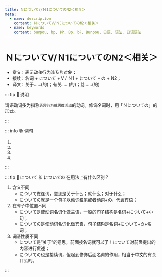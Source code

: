 ```yaml
---
title: ＮについてV/Ｎ1についてのN2＜相关＞
meta:
  - name: description
    content: ＮについてV/Ｎ1についてのN2＜相关＞
  - name: keywords
    content: bunpou, bp, BP, Bp, bP, Bunpou, 日语, 语法, 日语语法
---
```


# ＮについてV/Ｎ1についてのN2＜相关＞

* 意义：表示动作行为涉及的对象；
* 接续：名词 + について + V / Ｎ1 + について + の + N2；
* 译文：关于……(的)；有关……(的)；就……(的)

::: tip :bookmark: 说明

谓语动词多为指称`语言行为或思维活动`的动词。修饰名词时，用「Ｎについての」的形式。

:::

::: info :books: 例句

1. <grammer-content id='1-10-11-0' sentence="ここでは、[食事/しょくじ]のマナーや**[習慣/しゅうかん]について**[比較/ひかく]する。" trans="这里比较一下吃饭的礼仪和习惯。" />
2. <grammer-content id='1-10-11-1' sentence="これから[日本語/にほんご]の**[文法/ぶんぽう]について**[説明/せつめい]します。" trans="下面就日语语法进行说明。" />
3. <grammer-content id='1-10-11-2' sentence="[若者/わかもの]のスマホ**[利用/りよう]について**アンケート[調査/ちょうさ]をした。" trans="对年轻人使用智能手机进行了问卷调查。" />
4. <grammer-content id='1-10-11-3' sentence="**[日本文化/にほんぶんか]についての**[資料/しりょう]を[集/あつ]めている。" trans="收集关于日本文化的资料。" />

:::

::: tip :bookmark: について 和 についての 在用法上有什么区别？

1. 含义不同
   * について做连词，意思是关于什么；就什么；对于什么；
   * についての就是一个句子以动词结尾或者动词+の，代表宾语；
2. 在句子中位置不同
   * について是使动词名词化做主语，一般的句子结构是名词+について+小句；
   * についての是使动词名词化做宾语，句子结构是名词+について+の+名词；
3. 词语性质不同
   * について是“关于”的意思，前面接名词就可以了！について对前面提出的内容进行叙述；
   * についての也是接续词，但起到修饰后面名词的作用，相当于中文的有关什么的。

:::
